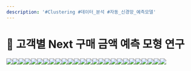 ```yaml
---
description: '#Clustering #데이터_분석 #자동_신경망_예측모델'
---
```


# 🛒 고객별 Next 구매 금액 예측 모형 연구

![](<../../../../../.gitbook/assets/image (42).png>)![](<../../../../../.gitbook/assets/Untitled (15).png>)![](<../../../../../.gitbook/assets/Untitled 1 (13).png>)![](<../../../../../.gitbook/assets/Untitled 2 (13).png>)![](<../../../../../.gitbook/assets/Untitled 3 (17).png>)![](<../../../../../.gitbook/assets/Untitled 4 (18).png>)![](<../../../../../.gitbook/assets/Untitled 5 (15).png>)![](<../../../../../.gitbook/assets/Untitled 6 (17).png>)![](<../../../../../.gitbook/assets/Untitled 7 (15).png>)![](<../../../../../.gitbook/assets/Untitled 8 (17).png>)![](<../../../../../.gitbook/assets/Untitled 9 (16).png>)![](<../../../../../.gitbook/assets/Untitled 10 (16).png>)![](<../../../../../.gitbook/assets/Untitled 11 (17).png>)![](<../../../../../.gitbook/assets/Untitled 12 (15).png>)![](<../../../../../.gitbook/assets/Untitled 13 (12).png>)![](<../../../../../.gitbook/assets/Untitled 14 (13).png>)![](<../../../../../.gitbook/assets/Untitled 15 (10).png>)![](<../../../../../.gitbook/assets/Untitled 16 (13).png>)![](<../../../../../.gitbook/assets/Untitled 17 (13).png>)![](<../../../../../.gitbook/assets/Untitled 18 (11).png>)![](<../../../../../.gitbook/assets/Untitled 19 (8).png>)![](<../../../../../.gitbook/assets/image (36).png>)![](<../../../../../.gitbook/assets/image (41).png>)![](<../../../../../.gitbook/assets/image (38).png>)![](<../../../../../.gitbook/assets/image (39).png>)![](<../../../../../.gitbook/assets/image (43).png>)
